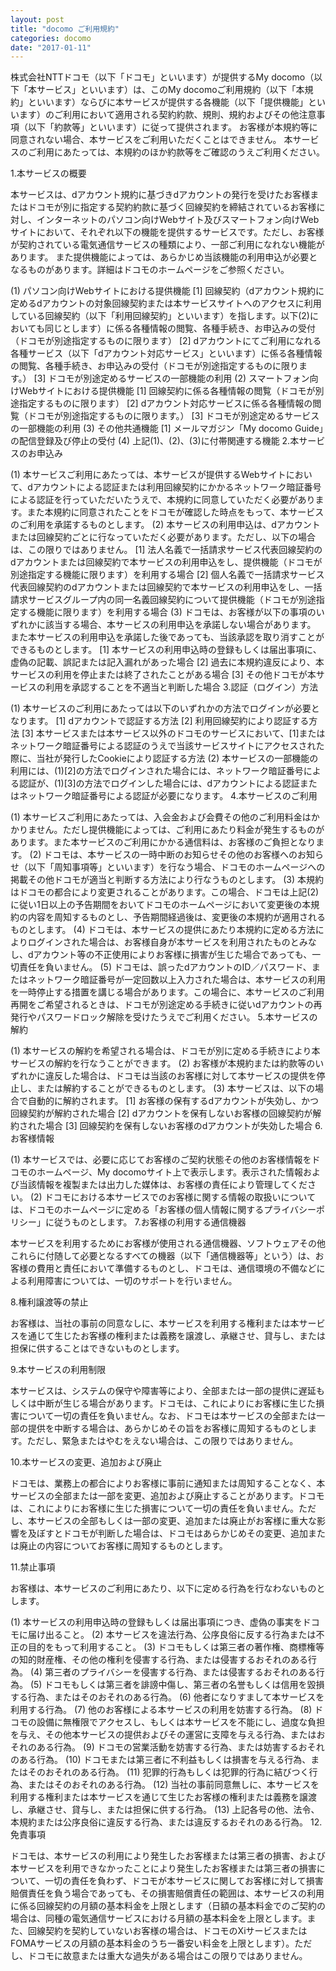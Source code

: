 ```yaml
---
layout: post
title: "docomo ご利用規約"
categories: docomo
date: "2017-01-11"
---
```


株式会社NTTドコモ（以下「ドコモ」といいます）が提供するMy docomo（以下「本サービス」といいます）は、このMy docomoご利用規約（以下「本規約」といいます）ならびに本サービスが提供する各機能（以下「提供機能」といいます）のご利用において適用される契約約款、規則、規約およびその他注意事項（以下「約款等」といいます）に従って提供されます。
お客様が本規約等に同意されない場合、本サービスをご利用いただくことはできません。
本サービスのご利用にあたっては、本規約のほか約款等をご確認のうえご利用ください。

1.本サービスの概要

本サービスは、dアカウント規約に基づきdアカウントの発行を受けたお客様またはドコモが別に指定する契約約款に基づく回線契約を締結されているお客様に対し、インターネットのパソコン向けWebサイト及びスマートフォン向けWebサイトにおいて、それぞれ以下の機能を提供するサービスです。ただし、お客様が契約されている電気通信サービスの種類により、一部ご利用になれない機能があります。
また提供機能によっては、あらかじめ当該機能の利用申込が必要となるものがあります。詳細はドコモのホームページをご参照ください。

(1)
パソコン向けWebサイトにおける提供機能
[1]
回線契約（dアカウント規約に定めるdアカウントの対象回線契約または本サービスサイトへのアクセスに利用している回線契約（以下「利用回線契約」といいます）を指します。以下(2)においても同じとします）に係る各種情報の閲覧、各種手続き、お申込みの受付（ドコモが別途指定するものに限ります）
[2]
dアカウントにてご利用になれる各種サービス（以下「dアカウント対応サービス」といいます）に係る各種情報の閲覧、各種手続き、お申込みの受付（ドコモが別途指定するものに限ります。）
[3]
ドコモが別途定めるサービスの一部機能の利用
(2)
スマートフォン向けWebサイトにおける提供機能
[1]
回線契約に係る各種情報の閲覧（ドコモが別途指定するものに限ります）
[2]
dアカウント対応サービスに係る各種情報の閲覧（ドコモが別途指定するものに限ります。）
[3]
ドコモが別途定めるサービスの一部機能の利用
(3)
その他共通機能
[1]
メールマガジン「My docomo Guide」の配信登録及び停止の受付
(4)
上記(1)、(2)、(3)に付帯関連する機能
2.本サービスのお申込み

(1)
本サービスご利用にあたっては、本サービスが提供するWebサイトにおいて、dアカウントによる認証または利用回線契約にかかるネットワーク暗証番号による認証を行っていただいたうえで、本規約に同意していただく必要があります。また本規約に同意されたことをドコモが確認した時点をもって、本サービスのご利用を承諾するものとします。
(2)
本サービスの利用申込は、dアカウントまたは回線契約ごとに行なっていただく必要があります。ただし、以下の場合は、この限りではありません。
[1]
法人名義で一括請求サービス代表回線契約のdアカウントまたは回線契約で本サービスの利用申込をし、提供機能（ドコモが別途指定する機能に限ります）を利用する場合
[2]
個人名義で一括請求サービス代表回線契約のdアカウントまたは回線契約で本サービスの利用申込をし、一括請求サービスグループ内の同一名義回線契約について提供機能（ドコモが別途指定する機能に限ります）を利用する場合
(3)
ドコモは、お客様が以下の事項のいずれかに該当する場合、本サービスの利用申込を承諾しない場合があります。
また本サービスの利用申込を承諾した後であっても、当該承認を取り消すことができるものとします。
[1]
本サービスの利用申込時の登録もしくは届出事項に、虚偽の記載、誤記または記入漏れがあった場合
[2]
過去に本規約違反により、本サービスの利用を停止または終了されたことがある場合
[3]
その他ドコモが本サービスの利用を承認することを不適当と判断した場合
3.認証（ログイン）方法

(1)
本サービスのご利用にあたっては以下のいずれかの方法でログインが必要となります。
[1]
dアカウントで認証する方法
[2]
利用回線契約により認証する方法
[3]
本サービスまたは本サービス以外のドコモのサービスにおいて、[1]またはネットワーク暗証番号による認証のうえで当該サービスサイトにアクセスされた際に、当社が発行したCookieにより認証する方法
(2)
本サービスの一部機能の利用には、(1)[2]の方法でログインされた場合には、ネットワーク暗証番号による認証が、(1)[3]の方法でログインした場合には、dアカウントによる認証またはネットワーク暗証番号による認証が必要になります。
4.本サービスのご利用

(1)
本サービスご利用にあたっては、入会金および会費その他のご利用料金はかかりません。ただし提供機能によっては、ご利用にあたり料金が発生するものがあります。また本サービスのご利用にかかる通信料は、お客様のご負担となります。
(2)
ドコモは、本サービスの一時中断のお知らせその他のお客様へのお知らせ（以下「周知事項等」といいます）を行なう場合、ドコモのホームページへの掲載その他ドコモが適当と判断する方法により行なうものとします。
(3)
本規約はドコモの都合により変更されることがあります。この場合、ドコモは上記(2)に従い1日以上の予告期間をおいてドコモのホームページにおいて変更後の本規約の内容を周知するものとし、予告期間経過後は、変更後の本規約が適用されるものとします。
(4)
ドコモは、本サービスの提供にあたり本規約に定める方法によりログインされた場合は、お客様自身が本サービスを利用されたものとみなし、dアカウント等の不正使用によりお客様に損害が生じた場合であっても、一切責任を負いません。
(5)
ドコモは、誤ったdアカウントのID／パスワード、またはネットワーク暗証番号が一定回数以上入力された場合は、本サービスの利用を一時停止する措置を講じる場合があります。この場合に、本サービスのご利用再開をご希望されるときは、ドコモが別途定める手続きに従いdアカウントの再発行やパスワードロック解除を受けたうえでご利用ください。
5.本サービスの解約

(1)
本サービスの解約を希望される場合は、ドコモが別に定める手続きにより本サービスの解約を行なうことができます。
(2)
お客様が本規約または約款等のいずれかに違反した場合は、ドコモは当該のお客様に対して本サービスの提供を停止し、または解約することができるものとします。
(3)
本サービスは、以下の場合で自動的に解約されます。
[1]
お客様の保有するdアカウントが失効し、かつ回線契約が解約された場合
[2]
dアカウントを保有しないお客様の回線契約が解約された場合
[3]
回線契約を保有しないお客様のdアカウントが失効した場合
6.お客様情報

(1)
本サービスでは、必要に応じてお客様のご契約状態その他のお客様情報をドコモのホームページ、My docomoサイト上で表示します。表示された情報および当該情報を複製または出力した媒体は、お客様の責任により管理してください。
(2)
ドコモにおける本サービスでのお客様に関する情報の取扱いについては、ドコモのホームページに定める「お客様の個人情報に関するプライバシーポリシー」に従うものとします。
7.お客様の利用する通信機器

本サービスを利用するためにお客様が使用される通信機器、ソフトウェアその他これらに付随して必要となるすべての機器（以下「通信機器等」という）は、お客様の費用と責任において準備するものとし、ドコモは、通信環境の不備などによる利用障害については、一切のサポートを行いません。

8.権利譲渡等の禁止

お客様は、当社の事前の同意なしに、本サービスを利用する権利または本サービスを通じて生じたお客様の権利または義務を譲渡し、承継させ、貸与し、または担保に供することはできないものとします。

9.本サービスの利用制限

本サービスは、システムの保守や障害等により、全部または一部の提供に遅延もしくは中断が生じる場合があります。ドコモは、これによりにお客様に生じた損害について一切の責任を負いません。なお、ドコモは本サービスの全部または一部の提供を中断する場合は、あらかじめその旨をお客様に周知するものとします。ただし、緊急またはやむをえない場合は、この限りではありません。

10.本サービスの変更、追加および廃止

ドコモは、業務上の都合によりお客様に事前に通知または周知することなく、本サービスの全部または一部を変更、追加および廃止することがあります。ドコモは、これによりにお客様に生じた損害について一切の責任を負いません。ただし、本サービスの全部もしくは一部の変更、追加または廃止がお客様に重大な影響を及ぼすとドコモが判断した場合は、ドコモはあらかじめその変更、追加または廃止の内容についてお客様に周知するものとします。

11.禁止事項

お客様は、本サービスのご利用にあたり、以下に定める行為を行なわないものとします。

(1)
本サービスの利用申込時の登録もしくは届出事項につき、虚偽の事実をドコモに届け出ること。
(2)
本サービスを違法行為、公序良俗に反する行為または不正の目的をもって利用すること。
(3)
ドコモもしくは第三者の著作権、商標権等の知的財産権、その他の権利を侵害する行為、または侵害するおそれのある行為。
(4)
第三者のプライバシーを侵害する行為、または侵害するおそれのある行為。
(5)
ドコモもしくは第三者を誹謗中傷し、第三者の名誉もしくは信用を毀損する行為、またはそのおそれのある行為。
(6)
他者になりすまして本サービスを利用する行為。
(7)
他のお客様による本サービスの利用を妨害する行為。
(8)
ドコモの設備に無権限でアクセスし、もしくは本サービスを不能にし、過度な負担を与え、その他本サービスの提供およびその運営に支障を与える行為、またはおそれのある行為。
(9)
ドコモの営業活動を妨害する行為、または妨害するおそれのある行為。
(10)
ドコモまたは第三者に不利益もしくは損害を与える行為、またはそのおそれのある行為。
(11)
犯罪的行為もしくは犯罪的行為に結びつく行為、またはそのおそれのある行為。
(12)
当社の事前同意無しに、本サービスを利用する権利または本サービスを通じて生じたお客様の権利または義務を譲渡し、承継させ、貸与し、または担保に供する行為。
(13)
上記各号の他、法令、本規約または公序良俗に違反する行為、または違反するおそれのある行為。
12.免責事項

ドコモは、本サービスの利用により発生したお客様または第三者の損害、および本サービスを利用できなかったことにより発生したお客様または第三者の損害について、一切の責任を負わず、ドコモが本サービスに関してお客様に対して損害賠償責任を負う場合であっても、その損害賠償責任の範囲は、本サービスの利用に係る回線契約の月額の基本料金を上限とします（日額の基本料金でのご契約の場合は、同種の電気通信サービスにおける月額の基本料金を上限とします。また、回線契約を契約していないお客様の場合は、ドコモのXiサービスまたはFOMAサービスの月額の基本料金のうち一番安い料金を上限とします）。ただし、ドコモに故意または重大な過失がある場合はこの限りではありません。
